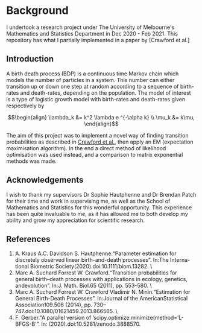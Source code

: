 # Background

I undertook a research project under The University of Melbourne's Mathematics and Statistics Department in Dec 2020 - Feb 2021. This repository has what I partially implemented
in a paper by [Crawford et al.]

## Introduction
   A birth death process (BDP) is a continuous time Markov chain which models the number of particles in a system. This number can either transition up or down one step at random according to a sequence of birth-rates and death-rates, depending on the population.
   The model of interest is a type of logistic growth model with birth-rates and death-rates given respectively by 
   ```math
   \begin{align}
             \lambda_k &= k^2 \lambda e ^{-\alpha k} \\
             \mu_k &= k\mu,
   \end{align}
   ```
   The aim of this project was to implement a novel way of finding transition probabilities as described in [Crawford et al.](https://www.researchgate.net/publication/51957281_Estimation_for_General_Birth-Death_Processes), then apply an EM (expectation maximisation algorithm).
   In the end a direct method of likelihood optimisation was used instead, and a comparison to matrix exponential methods was made.

## Acknowledgements
I wish to thank my supervisors Dr Sophie Hautphenne and Dr Brendan Patch for their time and work in supervising me, as well as the School of Mathematics and Statistics for this wonderful opportunity. This experience has been quite invaluable to me, as it has allowed me to both develop my ability and grow my appreciation for scientific research.
    
## References
1. A. Kraus A.C. Davidson S. Hautphenne.“Parameter estimation for discretely observed linear birth-and-death processes”. In:The Interna-tional Biometric Society(2020).doi:10.1111/biom.13282. \\
1.  Marc A. Suchard Forrest W. Crawford.“Transition probabilities for general birth–death processes with applications in ecology, genetics, andevolution”. In:J. Math. Biol.65 (2011), pp. 553–580. \\
1.  Marc A. Suchard Forrest W. Crawford Vladimir N. Minin.“Estimation for General Birth-Death Processes”. In:Journal of the AmericanStatistical Association109.506 (2014), pp. 730–747.doi:10.1080/01621459.2013.866565. \\
1.  F. Gerber.“A parallel version of ’scipy.optimize.minimize(method=’L-BFGS-B’”. In: (2020).doi:10.5281/zenodo.3888570.
